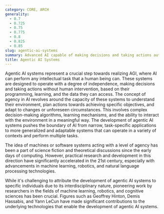 ```yaml
---
category: CORE, ARCH
generality:
  - 0.7
  - 0.725
  - 0.75
  - 0.775
  - 0.8
  - 0.825
  - 0.85
slug: agentic-ai-systems
summary: Advanced AI capable of making decisions and taking actions autonomously to achieve specific goals, embodying characteristics of agency and decision-making usually associated with humans or animals.
title: Agentic AI Systems
---
```


Agentic AI systems represent a crucial step towards realizing AGI, where AI can perform any intellectual task that a human being can. These systems are designed to operate with a degree of independence, making decisions and taking actions without human intervention, based on their programming, learning, and the data they can access. The concept of agency in AI revolves around the capacity of these systems to understand their environment, plan actions towards achieving specific objectives, and adapt to changes or unforeseen circumstances. This involves complex decision-making algorithms, learning mechanisms, and the ability to interact with the environment in a meaningful way. The development of agentic AI systems pushes the boundary of AI from narrow, task-specific applications to more generalized and adaptable systems that can operate in a variety of contexts and perform multiple tasks.

The idea of machines or software systems acting with a level of agency has been a part of science fiction and theoretical discussions since the early days of computing. However, practical research and development in this direction have significantly accelerated in the 21st century, especially with advancements in machine learning, robotics, and natural language processing technologies.

While it's challenging to attribute the development of agentic AI systems to specific individuals due to its interdisciplinary nature, pioneering work by researchers in the fields of machine learning, robotics, and cognitive sciences has been crucial. Figures such as Geoffrey Hinton, Demis Hassabis, and Yann LeCun have made significant contributions to the underlying technologies that enable the development of agentic AI systems.
